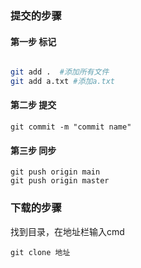 ### 提交的步骤

#### 第一步 标记

```bash

git add .  #添加所有文件
git add a.txt #添加a.txt


```

#### 第二步 提交

```
git commit -m "commit name"
```



#### 第三步 同步

```
git push origin main
git push origin master
```

### 下载的步骤

找到目录，在地址栏输入cmd

```
git clone 地址
```

